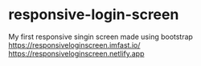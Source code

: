 # responsive-login-screen
My first responsive singin screen made using bootstrap
https://responsiveloginscreen.imfast.io/
https://responsiveloginscreen.netlify.app
